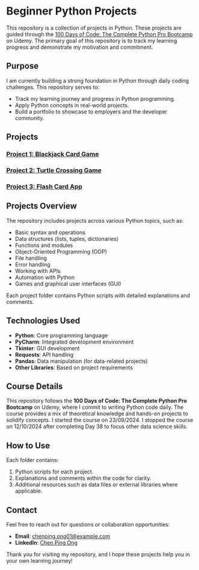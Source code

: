 # Beginner Python Projects

This repository is a collection of projects in Python. These projects are guided through the [100 Days of Code: The Complete Python Pro Bootcamp](https://www.udemy.com/course/100-days-of-code/?couponCode=ST14MT101024) on Udemy. The primary goal of this repository is to track my learning progress and demonstrate my motivation and commitment.

## Purpose
I am currently building a strong foundation in Python through daily coding challenges. This repository serves to:
- Track my learning journey and progress in Python programming.
- Apply Python concepts in real-world projects.
- Build a portfolio to showcase to employers and the developer community.


## Projects
### [Project 1: Blackjack Card Game](Project1_Blackjack-Game)
### [Project 2: Turtle Crossing Game](Project2_Turtle-Crossing-Game)
### [Project 3: Flash Card App](Project3_Flash-Card-App)

## Projects Overview
The repository includes projects across various Python topics, such as:
- Basic syntax and operations
- Data structures (lists, tuples, dictionaries)
- Functions and modules
- Object-Oriented Programming (OOP)
- File handling
- Error handling
- Working with APIs
- Automation with Python
- Games and graphical user interfaces (GUI)
<!-- - Web development with Flask -->
Each project folder contains Python scripts with detailed explanations and comments.

## Technologies Used
- **Python**: Core programming language
- **PyCharm**: Integrated development environment 
- **Tkinter**: GUI development
- **Requests**: API handling
- **Pandas**: Data manipulation (for data-related projects)
- **Other Libraries**: Based on project requirements
<!-- - **Flask**: Web framework -->
## Course Details
This repository follows the **100 Days of Code: The Complete Python Pro Bootcamp** on Udemy, where I commit to writing Python code daily. The course provides a mix of theoretical knowledge and hands-on projects to solidify concepts. I started the course on 23/09/2024. I stopped the course on 12/10/2024 after completing Day 38 to focus other data science skills.

## How to Use
Each folder contains:
1. Python scripts for each project.
2. Explanations and comments within the code for clarity.
3. Additional resources such as data files or external libraries where applicable.

## Contact
Feel free to reach out for questions or collaboration opportunities:
- **Email**: chenping.ong01@example.com
- **LinkedIn**: [Chen Ping Ong](https://www.linkedin.com/in/chenpingong)

Thank you for visiting my repository, and I hope these projects help you in your own learning journey!
